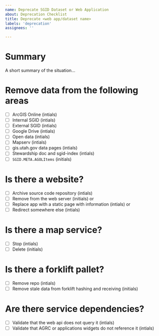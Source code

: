 ```yaml
---
name: Deprecate SGID Dataset or Web Application
about: Deprecation Checklist
title: Deprecate <web app/dataset name>
labels: 'deprecation'
assignees: ''

---
```

# Summary

A short summary of the situation...

<!-- 
1. Delete any action items that you know are not relevant boxes. If in doubt, leave it.
1. Tag anyone who might be a stakeholder in the deprecation.
1. All checkboxes should either be removed or checked before closing the issue.
-->

# Remove data from the following areas

- [ ] ArcGIS Online (intials)
- [ ] Internal SGID (intials)
- [ ] External SGID (intials)
- [ ] Google Drive (intials)
- [ ] Open data (intials)
- [ ] Mapserv (intials)
- [ ] gis.utah.gov data pages (intials)
- [ ] Stewardship doc and sgid-index (intials)
- [ ] `SGID.META.AGOLItems` (initials)

# Is there a website?

- [ ] Archive source code repository (intials)
- [ ] Remove from the web server (initials)
or
- [ ] Replace app with a static page with information (intials)
or
- [ ] Redirect somewhere else (intials)

# Is there a map service?

- [ ] Stop (intials)
- [ ] Delete (initials)

# Is there a forklift pallet?

- [ ] Remove repo (intials)
- [ ] Remove stale data from forklift hashing and receiving (initials)

# Are there service dependencies?

- [ ] Validate that the web api does not query it (intials)
- [ ] Validate that AGRC or applications widgets do not reference it (intials)
